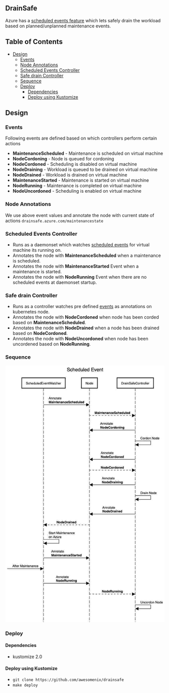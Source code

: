 ## DrainSafe <!-- omit in toc -->

Azure has a [scheduled events feature](https://docs.microsoft.com/en-us/azure/virtual-machines/linux/scheduled-events) which lets safely drain the workload based on planned/unplanned maintenance events. 

## Table of Contents <!-- omit in toc -->
- [Design](#Design)
  - [Events](#Events)
  - [Node Annotations](#Node-Annotations)
  - [Scheduled Events Controller](#Scheduled-Events-Controller)
  - [Safe drain Controller](#Safe-drain-Controller)
  - [Sequence](#Sequence)
  - [Deploy](#Deploy)
    - [Dependencies](#Dependencies)
    - [Deploy using Kustomize](#Deploy-using-Kustomize)

## Design 

### Events

Following events are defined based on which controllers perform certain actions
- **MaintenanceScheduled** - Maintenance is scheduled  on virtual machine
- **NodeCordoning** - Node is queued for cordoning
- **NodeCordoned** - Scheduling is disabled on virtual machine
- **NodeDraining** - Workload is queued to be drained on virtual machine
- **NodeDrained** - Workload is drained on virtual machine
- **MaintenanceStarted** - Maintenance is started on virtual machine
- **NodeRunning** - Maintenance is completed on virtual machine
- **NodeUncordoned** - Scheduling is enabled on virtual machine

### Node Annotations

We use above event values and annotate the node with current state of actions `drainsafe.azure.com/maintenancestate`

### Scheduled Events Controller

- Runs as a daemonset which watches [scheduled events](https://docs.microsoft.com/en-us/azure/virtual-machines/linux/scheduled-events) for virtual machine its running on.
- Annotates the node with **MaintenanceScheduled** when a maintenance is scheduled.
- Annotates the node with **MaintenanceStarted** Event when a maintenance is started.
- Annotates the node with **NodeRunning** Event when there are no scheduled events at daemonset startup.

### Safe drain Controller

- Runs as a controller watches pre defined [events](#Events) as annotations on kubernetes node.
- Annotates the node with **NodeCordoned** when node has been corded based on **MaintenanceScheduled**.
- Annotates the node with **NodeDrained** when a node has been drained based on **NodeCordoned**.
- Annotates the node with **NodeUncordoned** when node has been uncordened based on **NodeRunning**.

### Sequence

![Sequence](./ScheduledEvent.jpg)

### Deploy

#### Dependencies

- kustomize 2.0

#### Deploy using Kustomize

- `git clone https://github.com/awesomenix/drainsafe`
- `make deploy`